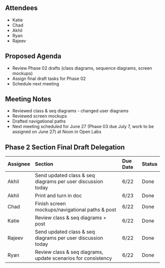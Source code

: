 ## Attendees ##
  * Katie
  * Chad
  * Akhil
  * Ryan
  * Rajeev

## Proposed Agenda ##

  * Review Phase 02 drafts (class diagrams, sequence diagrams, screen mockups)
  * Assign final draft tasks for Phase 02
  * Schedule next meeting

## Meeting Notes ##

  * Reviewed class & seq diagrams - changed user diagrams
  * Reviewed screen mockups
  * Drafted navigational paths
  * Next meeting scheduled for June 27 (Phase 03 due July 7, work to be assigned on June 27) at Noon in Open Labs

## Phase 2 Section Final Draft Delegation ##
| **Assignee** | **Section** | **Due Date** | **Status** |
|:-------------|:------------|:-------------|:-----------|
| Akhil        | Send updated class & seq diagrams per user discussion today  | 6/22         | Done       |
| Akhil        | Print and turn in doc | 6/23         | Done       |
| Chad         | Finish screen mockups/navigational paths & post | 6/22         | Done       |
| Katie        | Review class & seq diagrams + post | 6/22         | Done       |
| Rajeev       | Send updated class & seq diagrams per user discussion today | 6/22         | Done       |
| Ryan         | Review class & seq diagrams, update scenarios for consistency | 6/22         | Done       |